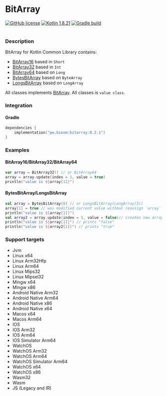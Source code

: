 # BitArray

[![GitHub license](https://img.shields.io/badge/license-Apache%20License%202.0-blue.svg?style=flat)](http://www.apache.org/licenses/LICENSE-2.0)
[![Kotlin 1.8.21](https://img.shields.io/badge/Kotlin-1.8.21-blue.svg?style=flat&logo=kotlin)](http://kotlinlang.org)
[![Gradle build](https://github.com/caffeine-mgn/bitarray/actions/workflows/publish.yml/badge.svg) ](https://github.com/caffeine-mgn/bitarray/actions/workflows/publish.yml) <br><br>

### Description
BitArray for Kotlin Common Library contains:

* [BitArray16](src/commonMain/kotlin/pw/binom/BitArray16.kt) based in `Short`
* [BitArray32](src/commonMain/kotlin/pw/binom/BitArray32.kt) based in `Int`
* [BitArray64](src/commonMain/kotlin/pw/binom/BitArray64.kt) based on `Long`
* [BytesBitArray](src/commonMain/kotlin/pw/binom/BytesBitArray.kt) based on `ByteArray`
* [LongsBitArray](src/commonMain/kotlin/pw/binom/LongsBitArray.kt) based on `LongArray`

All classes implements [BitArray](src/commonMain/kotlin/pw/binom/BitArray.kt). All classes is `value class`.

### Integration
#### Gradle
```kotlin
dependencies {
    implementation("pw.binom:bitarray:0.2.1")
}
```

### Examples

#### BitArray16/BitArray32/BitArray64

```kotlin
var array = BitArray32() // or BitArray64
array = array.update(index = 1, value = true)
println("value is ${array[1]}")
```

#### BytesBitArray/LongsBitArray

```kotlin
val array = BytesBitArray(6) // or LongsBitArray(LongArray(3))
array[1] = true // was modified current value without reassign `array` variable
println("value is ${array[1]}")
val array2 = array.update(index = 1, value = false)// creates new array
println("value is ${array[1]}") // prints "false"
println("value is ${array2[1]}") // prints "true"
```

### Support targets
* Jvm
* Linux x64
* Linux Arm32Hfp
* Linux Arm64
* Linux Mips32
* Linux Mipsel32
* Mingw x64
* Mingw x86
* Android Native Arm32
* Android Native Arm64
* Android Native x86
* Android Native x64
* Macos x64
* Macos Arm64
* IOS
* IOS Arm32
* IOS Arm64
* IOS Simulator Arm64
* WatchOS
* WatchOS Arm32
* WatchOS Arm64
* WatchOS Simulator Arm64
* WatchOS x64
* WatchOS x86
* Wasm32
* Wasm
* JS (Legacy and IR)